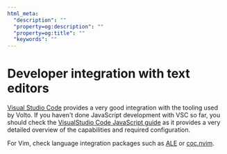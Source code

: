 ```yaml
---
html_meta:
  "description": ""
  "property=og:description": ""
  "property=og:title": ""
  "keywords": ""
---
```


# Developer integration with text editors

[Visual Studio Code] provides a very good integration with the tooling used by
Volto. If you haven't done JavaScript development with VSC so far, you should
check the [VisualStudio Code JavaScript guide](https://code.visualstudio.com/docs/languages/javascript) as it provides a very detailed
overview of the capabilities and required configuration.

For Vim, check language integration packages such as [ALE] or [coc.nvim].

[ale]: https://github.com/dense-analysis/ale
[coc.nvim]: https://github.com/neoclide/coc.nvim
[visual studio code]: https://code.visualstudio.com
